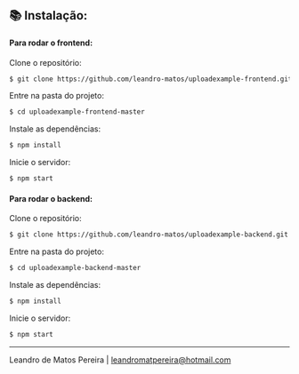 ## :books: Instalação:

#### Para rodar o frontend:

Clone o repositório:
```sh
$ git clone https://github.com/leandro-matos/uploadexample-frontend.git
```
Entre na pasta do projeto:
```sh
$ cd uploadexample-frontend-master
```
Instale as dependências:
```sh
$ npm install
```
Inicie o servidor:
```sh
$ npm start
```
#### Para rodar o backend:

Clone o repositório:
```sh
$ git clone https://github.com/leandro-matos/uploadexample-backend.git
```

Entre na pasta do projeto:
```sh
$ cd uploadexample-backend-master
```
Instale as dependências:
```sh
$ npm install
```
Inicie o servidor:
```sh
$ npm start
```

----------

Leandro de Matos Pereira |
leandromatpereira@hotmail.com
